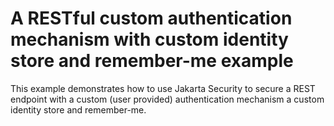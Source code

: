 # A RESTful custom authentication mechanism with custom identity store and remember-me example

This example demonstrates how to use Jakarta Security to secure a REST endpoint with a custom (user provided)
authentication mechanism a custom identity store and remember-me. 